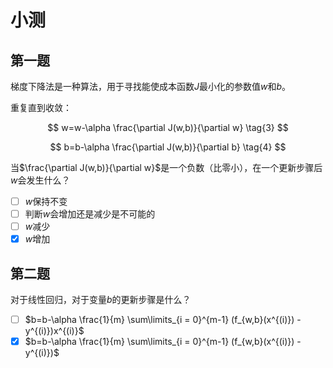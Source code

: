 # 小测

## 第一题

梯度下降法是一种算法，用于寻找能使成本函数$J$最小化的参数值$w$和$b$。

重复直到收敛：

$$
w=w-\alpha \frac{\partial J(w,b)}{\partial w} \tag{3}
$$

$$
b=b-\alpha \frac{\partial J(w,b)}{\partial b} \tag{4}
$$

当$\frac{\partial J(w,b)}{\partial w}$是一个负数（比零小），在一个更新步骤后$w$会发生什么？

- [ ] $w$保持不变
- [ ] 判断$w$会增加还是减少是不可能的
- [ ] $w$减少
- [x] $w$增加

## 第二题

对于线性回归，对于变量$b$的更新步骤是什么？

- [ ] $b=b-\alpha \frac{1}{m} \sum\limits_{i = 0}^{m-1} (f_{w,b}(x^{(i)}) - y^{(i)})x^{(i)}$
- [x] $b=b-\alpha \frac{1}{m} \sum\limits_{i = 0}^{m-1} (f_{w,b}(x^{(i)}) - y^{(i)})$